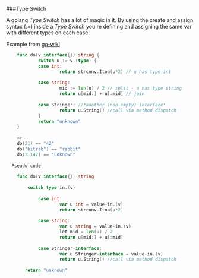 ###Type Switch

A golang *Type Switch* has a lot of magic in it. 
By using the create and assign syntax (*:=*) inside a *Type Switch*
you're defining and assigning the same var with different types on each case.

Example from [go-wiki](https://code.google.com/p/go-wiki/wiki/Switch)

```go
    func do(v interface{}) string {
            switch u := v.(type) {
            case int:
                    return strconv.Itoa(u*2) // u has type int
            
            case string:
                    mid := len(u) / 2 // split - u has type string
                    return u[mid:] + u[:mid] // join
            
            case Stringer: //*another (non-empty) interface*
                    return u.String() //call via method dispatch
            }
            return "unknown"
    }
  
    =>
    do(21) == "42"
    do("bitrab") == "rabbit"
    do(3.142) == "unknown"
  
  Pseudo-code
  
    func do(v interface{}) string 
  
        switch type-in.(v)
            
            case int:
                    var u int = value-in.(v)
                    return strconv.Itoa(u*2) 
            
            case string:
                    var u string = value-in.(v)
                    let mid = len(u) / 2
                    return u[mid:] + u[:mid] 
  
            case Stringer-interface: 
                    var u Stringer-interface = value-in.(v)
                    return u.String() //call via method dispatch
            
       return "unknown"
 ```
  
